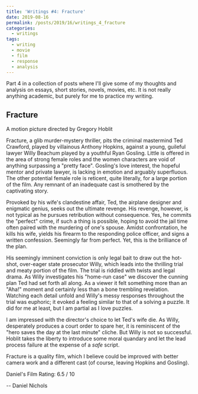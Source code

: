 ```yaml
---
title: 'Writings #4: Fracture'
date: 2019-08-16
permalink: /posts/2019/16/writings_4_fracture
categories:
  - writings
tags:
  - writing
  - movie
  - film
  - response
  - analysis
---
```


Part 4 in a collection of posts where I'll give some of my thoughts and analysis on essays, short stories, novels, movies, etc. It is not really anything academic, but purely for me to practice my writing.

Fracture
------------------------------
A motion picture directed by Gregory Hoblit


Fracture, a glib murder-mystery thriller, pits the criminal mastermind Ted Crawford, played by villainous Anthony Hopkins, against a young, guileful lawyer Willy Beachum played by a youthful Ryan Gosling. Little is offered in the area of strong female roles and the women characters are void of anything surpassing a "pretty face". Gosling's love interest, the hopeful mentor and private lawyer, is lacking in emotion and arguably superfluous. The other potential female role is reticent, quite literally, for a large portion of the film. Any remnant of an inadequate cast is smothered by the captivating story. 

Provoked by his wife's clandestine affair, Ted, the airplane designer and enigmatic genius, seeks out the ultimate revenge. His revenge, however, is not typical as he pursues retribution without consequence. Yes, he commits the "perfect" crime, if such a thing is possible, hoping to avoid the jail time often paired with the murdering of one's spouse. Amidst confrontation, he kills his wife, yields his firearm to the responding police officer, and signs a written confession. Seemingly far from perfect. Yet, this is the brilliance of the plan.

His seemingly imminent conviction is only legal bait to draw out the hot-shot, over-eager state prosecutor Willy, which leads into the thrilling trial and meaty portion of the film. The trial is riddled with twists and legal drama. As Willy investigates his "home-run case" we discover the cunning plan Ted had set forth all along. As a viewer it felt something more than an "Aha!" moment and certainly less than a bone trembling revelation. Watching each detail unfold and Willy's messy responses throughout the trial was euphoric; it evoked a feeling similar to that of a solving a puzzle. It did for me at least, but I am partial as I love puzzles.

I am impressed with the director's choice to let Ted's wife die. As Willy, desperately produces a court order to spare her, it is reminiscent of the "hero saves the day at the last minute" cliche. But Willy is not so successful. Hoblit takes the liberty to introduce some moral quandary and let the lead process failure at the expense of a _safe_ script.

Fracture is a quality film, which I believe could be improved with better camera work and a different cast (of course, leaving Hopkins and Gosling). 

Daniel's Film Rating: 6.5 / 10


-- Daniel Nichols
